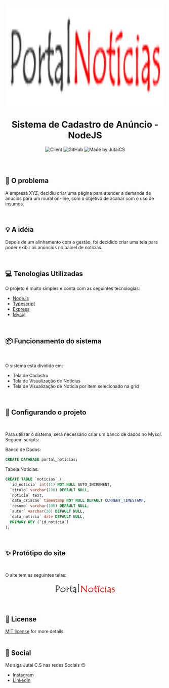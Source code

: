 <h1 align="center">
    <img alt="mural digital" src="app/public/images/logo.png" height="320px" /> <br /> <br />
    Sistema de Cadastro de Anúncio - NodeJS
</h1>

<p align="center">
  <img alt="Client" src="https://img.shields.io/badge/client-iBlue-blue" />
  <img alt="GitHub" src="https://img.shields.io/badge/license-MIT-%2397CA00" /> 
  <img alt="Made by JutaiCS" src="https://img.shields.io/badge/made%20by-JutaiCS-red" /> <br />
</p> 

<br /><br />

## :bookmark: O problema

A empresa XYZ, decidiu criar uma página para atender a demanda de anúcios para um mural on-line, com o objetivo de acabar com o uso de insumos.

<br />

## :bulb: A idéia

Depois de um alinhamento com a gestão, foi decidido criar uma tela para poder exibir os anúncios no painel de noticias.

<br />

## :computer: Tenologias Utilizadas

O projeto é muito simples e conta com as seguintes tecnologias:
<br />

- [Node.js](https://nodejs.org/en/)
- [Typescript](https://www.typescriptlang.org/)
- [Express](https://expressjs.com/pt-br/)
- [Mysql](https://www.mysql.com/)

<br />

## :package: Funcionamento do sistema
<br />

O sistema está dividido em: 

- Tela de Cadastro
- Tela de Visualização de Notícias
- Tela de Visualização de Notícia por item selecionado na grid


<br />

## :wrench: Configurando o projeto
<br />

Para utilizar o sistema, será necessário criar um banco de dados no Mysql.
<br />
Seguem scripts:

Banco de Dados:
```sql
CREATE DATABASE portal_noticias;
```

Tabela Notícias:
```sql
CREATE TABLE `noticias` (
  `id_noticia` int(11) NOT NULL AUTO_INCREMENT,
  `titulo` varchar(100) DEFAULT NULL,
  `noticia` text,
  `data_criacao` timestamp NOT NULL DEFAULT CURRENT_TIMESTAMP,
  `resumo` varchar(100) DEFAULT NULL,
  `autor` varchar(30) DEFAULT NULL,
  `data_noticia` date DEFAULT NULL,
  PRIMARY KEY (`id_noticia`)
);
```


<br />

## :sparkles: Protótipo do site
<br />

O site tem as seguintes telas:

<p align="center">
  <img alt="cadastro-anuncio" src="app/public/images/logo.png" margin-right="20px" /><br />

</p>

<br />

## :memo: License

[MIT license](LICENSE) for more details
<br />
<br />

## :wave: Social

Me siga Jutai C.S nas redes Sociais :wink:
<br />

- [Instagram](https://www.instagram.com/jutaics/)
- [LinkedIn](https://www.linkedin.com/in/jutai-de-carvalho-santos-92483b27/)

